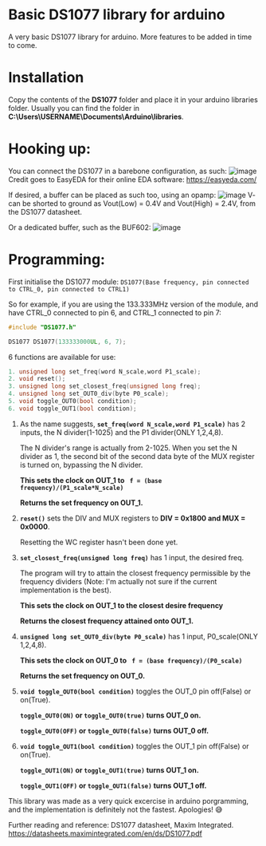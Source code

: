 # Basic DS1077 library for arduino
A very basic DS1077 library for arduino. More features to be added in time to come.

# Installation

Copy the contents of the **DS1077** folder and place it in your arduino libraries folder. 
Usually you can find the folder in **C:\Users\USERNAME\Documents\Arduino\libraries**.

# Hooking up:

You can connect the DS1077 in a barebone configuration, as such:
![image](https://user-images.githubusercontent.com/74599812/142455865-af7c5d78-7176-41c6-a208-eb04f610d46c.png)
Credit goes to EasyEDA for their online EDA software: https://easyeda.com/

If desired, a buffer can be placed as such too, using an opamp:
![image](https://user-images.githubusercontent.com/74599812/142459135-0a200b42-09af-4623-80d2-44bae9a1f3ff.png)
V- can be shorted to ground as Vout(Low) = 0.4V and Vout(High) = 2.4V, from the DS1077 datasheet.

Or a dedicated buffer, such as the BUF602:
![image](https://user-images.githubusercontent.com/74599812/142460170-b5dce3a5-3bba-495a-81bd-4ac7c1698a97.png)



# Programming:

First initialise the DS1077 module: ```DS1077(Base frequency, pin connected to CTRL_0, pin connected to CTRL1)```

So for example, if you are  using the 133.333MHz version of the module, and have CTRL_0 connected to pin 6, and CTRL_1 connected to pin 7:
```c++
#include "DS1077.h"

DS1077 DS1077(133333000UL, 6, 7);
```

6 functions are available for use:
```c++
1. unsigned long set_freq(word N_scale,word P1_scale);
2. void reset();
3. unsigned long set_closest_freq(unsigned long freq);
4. unsigned long set_OUT0_div(byte P0_scale);
5. void toggle_OUT0(bool condition);
6. void toggle_OUT1(bool condition);

```
1. As the name suggests, **```set_freq(word N_scale,word P1_scale)```** has 2 inputs, the N divider(1-1025) and the P1 divider(ONLY 1,2,4,8).

   The N divider's range is actually from 2-1025. When you set the N  divider as 1, the second bit of the second data byte of the MUX register is turned on,
   bypassing the N divider. 
  
   **This sets the clock on OUT_1 to ``` f = (base frequency)/(P1_scale*N_scale)```**
  
   **Returns the set frequency on OUT_1.**
  
2. **```reset()```** sets the DIV and MUX registers to **DIV = 0x1800 and MUX = 0x0000**. 

   Resetting the WC register hasn't been done yet.


3. **```set_closest_freq(unsigned long freq)```** has 1 input, the desired freq. 

   The program will try to attain the closest frequency permissible by the frequency dividers
   (Note: I'm actually not sure if the current implementation is the best).
  
   **This sets the clock on OUT_1 to the closest desire frequency**
  
   **Returns the closest frequency attained onto OUT_1.**
  
4. **```unsigned long set_OUT0_div(byte P0_scale)```** has 1 input, P0_scale(ONLY 1,2,4,8). 

   **This sets the clock on OUT_0 to ``` f = (base frequency)/(P0_scale)```**
   
   **Returns the set frequency on OUT_0.**
   
5. **```void toggle_OUT0(bool condition)```** toggles the OUT_0 pin off(False) or on(True). 
 
   **```toggle_OUT0(ON)``` or ```toggle_OUT0(true)``` turns OUT_0 on.**
   
   **```toggle_OUT0(OFF)``` or ```toggle_OUT0(false)``` turns OUT_0 off.**
   
6. **```void toggle_OUT1(bool condition)```** toggles the OUT_1 pin off(False) or on(True). 
 
   **```toggle_OUT1(ON)``` or ```toggle_OUT1(true)``` turns OUT_1 on.**
   
   **```toggle_OUT1(OFF)``` or ```toggle_OUT1(false)``` turns OUT_1 off.**
  
  
This library was made as a very quick excercise in arduino porgramming, and the implementation is definitely not the fastest. Apologies! :sweat_smile:

Further reading and reference: DS1077 datasheet, Maxim Integrated. https://datasheets.maximintegrated.com/en/ds/DS1077.pdf
